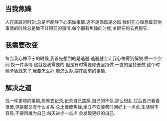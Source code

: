 ## 当我焦躁

人在焦躁的时刻,总是不能静下心来做事情.这不是偶然是必然.我们在心理想着其他事情的时候总是做不好眼前的事情.每个都有焦躁的时候,关键任何去克服它.

## 我需要改变

每当我心神不宁的时候,我首先想到的是逃避,逃避就会让我心神得到解脱.换一个空间.换一件事情.这就是我需要的.但是有时需要你去坚持做.一直的坚持去做.这个时候矛盾就来了,我要怎么办,能怎么办,摆在面前的事情.

## 解决之道

找一件更烦的事情,那就去记录,记录自己焦躁,自己的不快.那么很乱.过后自己看着很傻,但是那又有什么关系,总比傻傻焦躁,坐立不安浪费时间好上一点点.生活够不容易,不要再难为自己.每天进步一点点,会发现更好的自己.